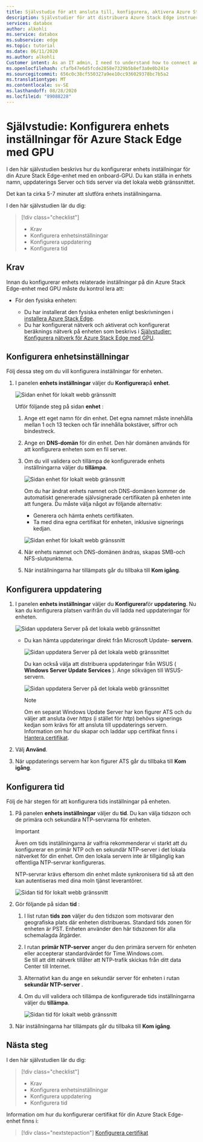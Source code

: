 ```yaml
---
title: Självstudie för att ansluta till, konfigurera, aktivera Azure Stack Edge-enhet med GPU i Azure Portal | Microsoft Docs
description: Självstudier för att distribuera Azure Stack Edge instruerar dig att ansluta, konfigurera och aktivera den fysiska enheten.
services: databox
author: alkohli
ms.service: databox
ms.subservice: edge
ms.topic: tutorial
ms.date: 06/11/2020
ms.author: alkohli
Customer intent: As an IT admin, I need to understand how to connect and activate Azure Stack Edge so I can use it to transfer data to Azure.
ms.openlocfilehash: cfafb47e6d5fcde2858e7329b5b8ef3a0e0b241e
ms.sourcegitcommit: 656c0c38cf550327a9ee10cc936029378bc7b5a2
ms.translationtype: MT
ms.contentlocale: sv-SE
ms.lasthandoff: 08/28/2020
ms.locfileid: "89088228"
---
```

# <a name="tutorial-configure-device-settings-for-azure-stack-edge-with-gpu"></a>Självstudie: Konfigurera enhets inställningar för Azure Stack Edge med GPU

I den här självstudien beskrivs hur du konfigurerar enhets inställningar för din Azure Stack Edge-enhet med en onboard-GPU. Du kan ställa in enhets namn, uppdaterings Server och tids server via det lokala webb gränssnittet.

Det kan ta cirka 5-7 minuter att slutföra enhets inställningarna.

I den här självstudien lär du dig:

> [!div class="checklist"]
>
> * Krav
> * Konfigurera enhetsinställningar
> * Konfigurera uppdatering 
> * Konfigurera tid

## <a name="prerequisites"></a>Krav

Innan du konfigurerar enhets relaterade inställningar på din Azure Stack Edge-enhet med GPU måste du kontrol lera att:

* För den fysiska enheten:

    - Du har installerat den fysiska enheten enligt beskrivningen i [installera Azure Stack Edge](azure-stack-edge-gpu-deploy-install.md).
    - Du har konfigurerat nätverk och aktiverat och konfigurerat beräknings nätverk på enheten som beskrivs i [Självstudier: Konfigurera nätverk för Azure Stack Edge med GPU](azure-stack-edge-gpu-deploy-configure-network-compute-web-proxy.md).


## <a name="configure-device-settings"></a>Konfigurera enhetsinställningar

Följ dessa steg om du vill konfigurera inställningar för enheten.
 
1. I panelen **enhets inställningar** väljer du **Konfigurera**på **enhet**.

    ![Sidan enhet för lokalt webb gränssnitt](./media/azure-stack-edge-gpu-deploy-set-up-device-update-time/device-1.png)

    Utför följande steg på sidan **enhet** :

    1. Ange ett eget namn för din enhet. Det egna namnet måste innehålla mellan 1 och 13 tecken och får innehålla bokstäver, siffror och bindestreck.

    2. Ange en **DNS-domän** för din enhet. Den här domänen används för att konfigurera enheten som en fil server.

    3. Om du vill validera och tillämpa de konfigurerade enhets inställningarna väljer du **tillämpa**.

        ![Sidan enhet för lokalt webb gränssnitt](./media/azure-stack-edge-gpu-deploy-set-up-device-update-time/device-2.png)

        Om du har ändrat enhets namnet och DNS-domänen kommer de automatiskt genererade självsignerade certifikaten på enheten inte att fungera. Du måste välja något av följande alternativ: 
        
        - Generera och hämta enhets certifikaten. 
        - Ta med dina egna certifikat för enheten, inklusive signerings kedjan.

        ![Sidan enhet för lokalt webb gränssnitt](./media/azure-stack-edge-gpu-deploy-set-up-device-update-time/device-3.png)

    4. När enhets namnet och DNS-domänen ändras, skapas SMB-och NFS-slutpunkterna. 

    4. När inställningarna har tillämpats går du tillbaka till **Kom igång**.

## <a name="configure-update"></a>Konfigurera uppdatering

1. I panelen **enhets inställningar** väljer du **Konfigurera**för **uppdatering**. Nu kan du konfigurera platsen varifrån du vill ladda ned uppdateringar för enheten.  

    ![Sidan uppdatera Server på det lokala webb gränssnittet](./media/azure-stack-edge-gpu-deploy-set-up-device-update-time/update-1.png)

    - Du kan hämta uppdateringar direkt från Microsoft Update- **servern**.

        ![Sidan uppdatera Server på det lokala webb gränssnittet](./media/azure-stack-edge-gpu-deploy-set-up-device-update-time/update-2.png)

        Du kan också välja att distribuera uppdateringar från WSUS ( **Windows Server Update Services** ). Ange sökvägen till WSUS-servern.
        
        ![Sidan uppdatera Server på det lokala webb gränssnittet](./media/azure-stack-edge-gpu-deploy-set-up-device-update-time/update-3.png)

        > [!NOTE] 
        > Om en separat Windows Update Server har kon figurer ATS och du väljer att ansluta över *https* (i stället för *http*) behövs signerings kedjan som krävs för att ansluta till uppdaterings servern. Information om hur du skapar och laddar upp certifikat finns i [Hantera certifikat](azure-stack-edge-j-series-manage-certificates.md). 

2. Välj **Använd**.
3. När uppdaterings servern har kon figurer ATS går du tillbaka till **Kom igång**.
    

## <a name="configure-time"></a>Konfigurera tid

Följ de här stegen för att konfigurera tids inställningar på enheten. 

1. På panelen **enhets inställningar** väljer du **tid**. Du kan välja tidszon och de primära och sekundära NTP-servrarna för enheten.  

    > [!IMPORTANT]
    > Även om tids inställningarna är valfria rekommenderar vi starkt att du konfigurerar en primär NTP och en sekundär NTP-server i det lokala nätverket för din enhet. Om den lokala servern inte är tillgänglig kan offentliga NTP-servrar konfigureras.
    
    NTP-servrar krävs eftersom din enhet måste synkronisera tid så att den kan autentiseras med dina moln tjänst leverantörer.

    ![Sidan tid för lokalt webb gränssnitt](./media/azure-stack-edge-gpu-deploy-set-up-device-update-time/time-1.png)

2. Gör följande på sidan **tid** :
    
    1. I list rutan **tids zon** väljer du den tidszon som motsvarar den geografiska plats där enheten distribueras.
        Standard tids zonen för enheten är PST. Enheten använder den här tidszonen för alla schemalagda åtgärder.

    2. I rutan **primär NTP-server** anger du den primära servern för enheten eller accepterar standardvärdet för Time.Windows.com.  
        Se till att ditt nätverk tillåter att NTP-trafik skickas från ditt data Center till Internet.

    3. Alternativt kan du ange en sekundär server för enheten i rutan **sekundär NTP-server** .

    4. Om du vill validera och tillämpa de konfigurerade tids inställningarna väljer du **tillämpa**.

        ![Sidan tid för lokalt webb gränssnitt](./media/azure-stack-edge-gpu-deploy-set-up-device-update-time/time-2.png)

3. När inställningarna har tillämpats går du tillbaka till **Kom igång**.



## <a name="next-steps"></a>Nästa steg

I den här självstudien lär du dig:

> [!div class="checklist"]
>
> * Krav
> * Konfigurera enhetsinställningar
> * Konfigurera uppdatering 
> * Konfigurera tid

Information om hur du konfigurerar certifikat för din Azure Stack Edge-enhet finns i:

> [!div class="nextstepaction"]
> [Konfigurera certifikat](./azure-stack-edge-gpu-deploy-configure-certificates.md)
